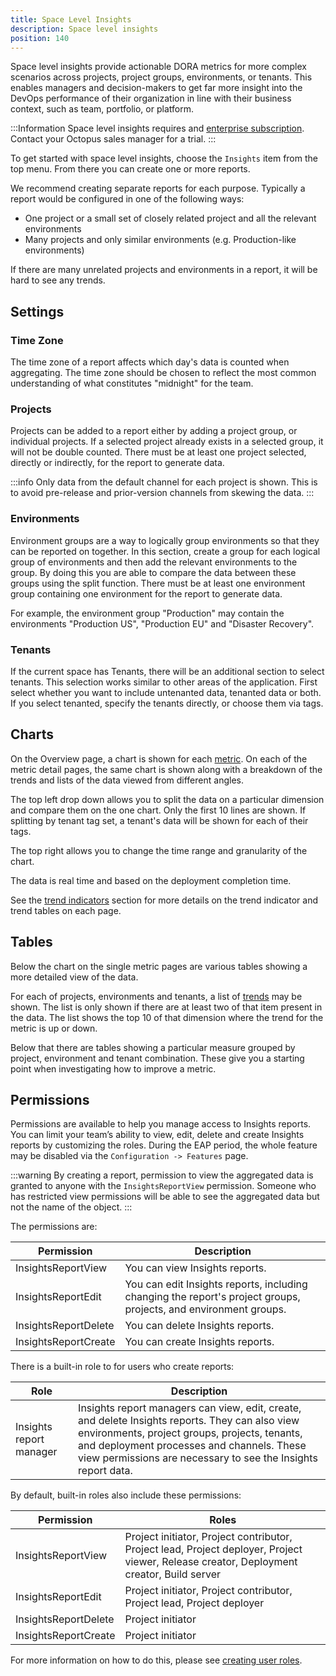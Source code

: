 ```yaml
---
title: Space Level Insights
description: Space level insights
position: 140
---
```


Space level insights provide actionable DORA metrics for more complex scenarios across projects, project groups, environments, or tenants. This enables managers and decision-makers to get far more insight into the DevOps performance of their organization in line with their business context, such as team, portfolio, or platform.

:::Information
Space level insights requires and [enterprise subscription](https://octopus.com/enterprise). Contact your Octopus sales manager for a trial.
:::

To get started with space level insights, choose the `Insights` item from the top menu. From there you can create one or more reports.

We recommend creating separate reports for each purpose. Typically a report would be configured in one of the following ways:
- One project or a small set of closely related project and all the relevant environments
- Many projects and only similar environments (e.g. Production-like environments)

If there are many unrelated projects and environments in a report, it will be hard to see any trends.

## Settings

### Time Zone

The time zone of a report affects which day's data is counted when aggregating. The time zone should be chosen to reflect the most
common understanding of what constitutes "midnight" for the team.

### Projects

Projects can be added to a report either by adding a project group, or individual projects. If a selected project already exists in a 
selected group, it will not be double counted. There must be at least one project selected, directly or indirectly, for the report to generate data.

:::info
Only data from the default channel for each project is shown. This is to avoid pre-release and prior-version channels from skewing the data.
:::

### Environments

Environment groups are a way to logically group environments so that they can be reported on together. In this section, create a group for each logical group of environments and then add the relevant environments to the group. By doing this you are able to compare the data between these groups using the split function. There must be at least one environment group containing one environment for the report to generate data.

For example, the environment group "Production" may contain the environments "Production US", "Production EU" and "Disaster Recovery".

### Tenants

If the current space has Tenants, there will be an additional section to select tenants. This selection works similar to other areas of the application. First select whether you want to include untenanted data, tenanted data or both. If you select tenanted, specify the tenants directly, or choose them via tags.

## Charts

On the Overview page, a chart is shown for each [metric](metrics.md). On each of the metric detail pages, the same chart is shown along with a breakdown of the trends and lists of the data viewed from different angles.

The top left drop down allows you to split the data on a particular dimension and compare them on the one chart. Only the first 10 lines are shown. If splitting by tenant tag set, a tenant's data will be shown for each of their tags.

The top right allows you to change the time range and granularity of the chart.

The data is real time and based on the deployment completion time.

See the [trend indicators](trend-indicators.md) section for more details on the trend indicator and trend tables on each page.


## Tables

Below the chart on the single metric pages are various tables showing a more detailed view of the data.

For each of projects, environments and tenants, a list of [trends](trend-indicators.md) may be shown. The list is only shown if there are at least two of that item present in the data. The list shows the top 10 of that dimension where the trend for the metric is up or down.

Below that there are tables showing a particular measure grouped by project, environment and tenant combination. These give you a starting point when investigating how to improve a metric.

## Permissions

Permissions are available to help you manage access to Insights reports. You can limit your team’s ability to view, edit, delete and create Insights reports by customizing the roles. During the EAP period, the whole feature may be disabled via the `Configuration -> Features` page.

:::warning
By creating a report, permission to view the aggregated data is granted to anyone with the `InsightsReportView` permission. Someone  who has restricted view permissions will be able to see the aggregated data but not the name of the object.
:::

The permissions are:

| Permission           | Description            |
| -------------------- | ---------------------- |
| InsightsReportView   | You can view Insights reports. |
| InsightsReportEdit   | You can edit Insights reports, including changing the report's project groups, projects, and environment groups. |
| InsightsReportDelete | You can delete Insights reports. |
| InsightsReportCreate | You can create Insights reports. |

There is a built-in role to for users who create reports:

| Role                    | Description            |
| ----------------------- | ---------------------- |
| Insights report manager | Insights report managers can view, edit, create, and delete Insights reports.  They can also view environments, project groups, projects, tenants, and deployment processes and channels. These view permissions are necessary to see the Insights report data. |

By default, built-in roles also include these permissions:

| Permission           | Roles            |
| -------------------- | ---------------------- |
| InsightsReportView   | Project initiator, Project contributor, Project lead, Project deployer, Project viewer, Release creator, Deployment creator, Build server |
| InsightsReportEdit   | Project initiator, Project contributor, Project lead, Project deployer |
| InsightsReportDelete | Project initiator |
| InsightsReportCreate | Project initiator |

For more information on how to do this, please see [creating user roles](https://octopus.com/docs/security/users-and-teams/user-roles#UserRoles-CreatingUserRoles).